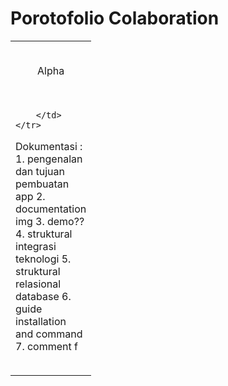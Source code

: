 # Porotofolio Colaboration

<table>
    <tr>
        <td align="center" width="96" height="96">
            Alpha
        </td>
    </tr>
    <tr>
        <td>
            
        </td>
    </tr>
<table>
<p>
Dokumentasi : 
1. pengenalan dan tujuan pembuatan app
2. documentation img
3. demo??
4. struktural integrasi teknologi
5. struktural relasional database
6. guide installation and command
7. comment
f
</p>

